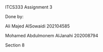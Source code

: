 ITCS333 Assignment 3

Done by:

Ali Majed AlSowaidi 202104585

Mohamed Abdulmonem AlJanahi 202008794

Section 8
